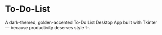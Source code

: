 # To-Do-List
A dark-themed, golden-accented To-Do List Desktop App built with Tkinter — because productivity deserves style ✨.
